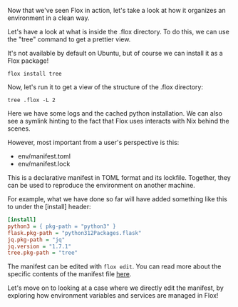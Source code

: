 Now that we've seen Flox in action, let's take a look at how it organizes an environment in a clean way.

Let's have a look at what is inside the .flox directory. To do this, we can use the "tree" command to get a prettier view.

It's not available by default on Ubuntu, but of course we can install it as a Flox package!

`flox install tree`

Now, let's run it to get a view of the structure of the .flox directory:

`tree .flox -L 2`

Here we have some logs and the cached python installation. We can also see a symlink hinting to the fact that Flox uses interacts with Nix behind the scenes.

However, most important from a user's perspective is this:

- env/manifest.toml
- env/manifest.lock

This is a declarative manifest in TOML format and its lockfile. Together, they can be used to reproduce the environment on another machine.

For example, what we have done so far will have added something like this to under the [install] header:

```ini
[install]
python3 = { pkg-path = "python3" }
flask.pkg-path = "python312Packages.flask"
jq.pkg-path = "jq"
jq.version = "1.7.1"
tree.pkg-path = "tree"
```

The manifest can be edited with `flox edit`. You can read more about the specific contents of the manifest file [here](https://flox.dev/docs/concepts/manifest/).

Let's move on to looking at a case where we directly edit the manifest, by exploring how environment variables and services are managed in Flox!
